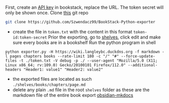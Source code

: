 First, create an [API key](https://wiki.langleybc.duckdns.org/settings/users/1/create-api-token) in bookstack, replace the URL. The token secret will only be shown once.
Clone [this](https://github.com/Szwendacz99/BookStack-Python-exporter) git repo
```bash
git clone https://github.com/Szwendacz99/BookStack-Python-exporter
```
- create the file in `token.txt` with the content in this format `token-id:token-secret`
Prior the exporting, go to [shelves](https://wiki.langleybc.duckdns.org/shelves), click edit and make sure every books are in a bookshelf
Run the python program in shell
```shell
python exporter.py -H https://wiki.langleybc.duckdns.org -f markdown -l pages chapters books --rate-limit 180 -c "/" "#" --force-update-files -t ./token.txt -V debug -p ./ --user-agent "Mozilla/5.0 (X11; Linux x86_64; rv:109.0) Gecko/20100101 Firefox/112.0" --additional-headers "Header1: value1" "Header2: value2"
```
- the exported files are located as such `./shelves/books/chapters/page.md`
- delete any plain `.md` file in the root `shelves` folder as these are the markdown file of the entire book export
[obsidian-mkdocs](Obsidian-Mkdocs.md)